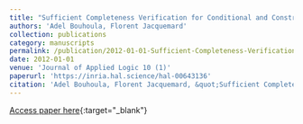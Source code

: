 ```yaml
---
title: "Sufficient Completeness Verification for Conditional and Constrained Term Rewriting Systems"
authors: 'Adel Bouhoula, Florent Jacquemard'
collection: publications
category: manuscripts
permalink: /publication/2012-01-01-Sufficient-Completeness-Verification-for-Conditional-and-Constrained-Term-Rewriting-Systems
date: 2012-01-01
venue: 'Journal of Applied Logic 10 (1)'
paperurl: 'https://inria.hal.science/hal-00643136'
citation: 'Adel Bouhoula, Florent Jacquemard, &quot;Sufficient Completeness Verification for Conditional and Constrained Term Rewriting Systems&quot; Journal of Applied Logic 10 (1), 2012.'
---
```

[Access paper here](https://dx.doi.org/10.1016/j.jal.2011.09.001){:target="_blank"}
